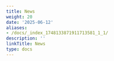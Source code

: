 ```yaml
---
title: News
weight: 20
date: '2025-06-12'
aliases:
- /docs/_index_1748133871911713581_1_1/
description: ''
linkTitle: News
type: docs
---
```


